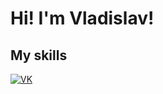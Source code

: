 <div align="left">
  <h1>Hi! I'm Vladislav!</h1>
  <div id="skills">
   <h2>My skills</h2>
    <a href="https://vk.com/at_vlad"><img src="https://img.shields.io/badge/ВКОНТАКТЕ-0077ff?logo=vk&style=for-the-badge" alt="VK"></a>
  </div>
</div>  
